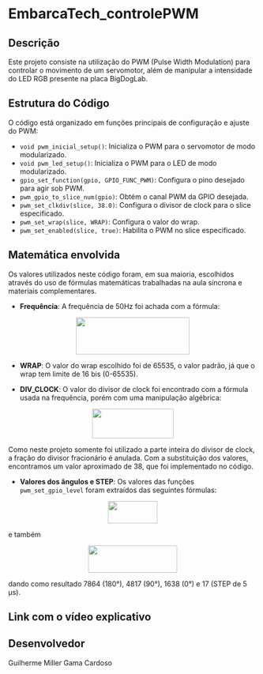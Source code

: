 # EmbarcaTech_controlePWM

## Descrição
Este projeto consiste na utilização do PWM (Pulse Width Modulation) para controlar o movimento de um servomotor, além de manipular a intensidade do LED RGB presente
na placa BigDogLab.

## Estrutura do Código
O código está organizado em funções principais de configuração e ajuste do PWM:

- `void pwm_inicial_setup()`: Inicializa o PWM para o servomotor de modo modularizado.
- `void pwm_led_setup()`: Inicializa o PWM para o LED de modo modularizado.
- `gpio_set_function(gpio, GPIO_FUNC_PWM)`: Configura o pino desejado para agir sob PWM.
- `pwm_gpio_to_slice_num(gpio)`: Obtém o canal PWM da GPIO desejada.
- `pwm_set_clkdiv(slice, 38.0)`: Configura o divisor de clock para o slice especificado.
- `pwm_set_wrap(slice, WRAP)`: Configura o valor do wrap. 
- `pwm_set_enabled(slice, true)`: Habilita o PWM no slice especificado.

## Matemática envolvida
Os valores utilizados neste código foram, em sua maioria, escolhidos através do uso de fórmulas matemáticas
trabalhadas na aula síncrona e materiais complementares. 

- **Frequência**: A frequência de 50Hz foi achada com a fórmula:
<p align = "center">   
<img src="https://github.com/user-attachments/assets/09eeb442-d57d-4ce8-b0d3-54699e6eee6c" width="230" height="75" />
<p>

- **WRAP**: O valor do wrap escolhido foi de 65535, o valor padrão, já que o wrap tem limite de 16 bis (0-65535).

- **DIV_CLOCK**: O valor do divisor de clock foi encontrado com a fórmula usada na frequência, porém com uma manipulação algébrica:
<p align = "center">   
<img src="https://github.com/user-attachments/assets/d350d6b4-efdd-4bb9-a5fc-e84370f2d533" width="165" height="60" />
<p>
Como neste projeto somente foi utilizado a parte inteira do divisor de clock, a fração do divisor fracionário é anulada. Com a substituição dos valores, encontramos um valor aproximado de 38, que foi implementado no código.

- **Valores dos ângulos e STEP**: Os valores das funções `pwm_set_gpio_level` foram extraídos das seguintes fórmulas:
<p align = "center">   
<img src="https://github.com/user-attachments/assets/38a257ec-6bff-408a-a113-788071555851" width="100" height="45" />
<p>
e também  
<p align = "center">   
<img src="https://github.com/user-attachments/assets/d21b5d72-3c24-4fdf-b3e1-10457b464c37" width="180" height="55" />
<p>
dando como resultado 7864 (180°), 4817 (90°), 1638 (0°) e 17 (STEP de 5 µs).

## Link com o vídeo explicativo

## Desenvolvedor
Guilherme Miller Gama Cardoso
